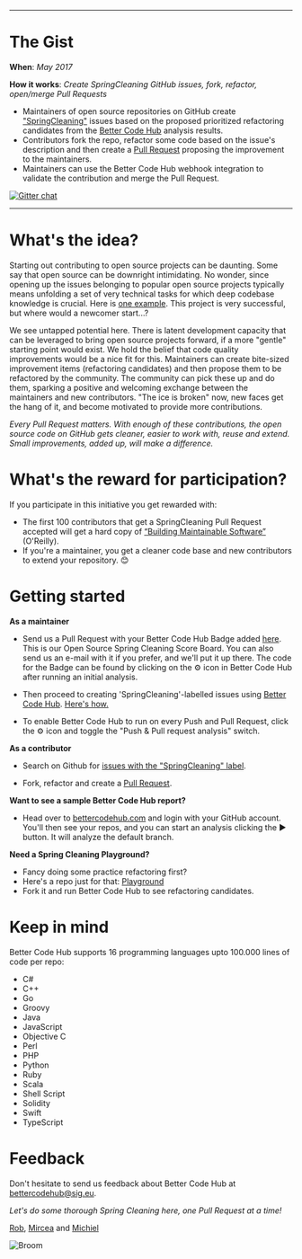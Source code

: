 
___
# The Gist
**When**: _May 2017_

**How it works**: _Create SpringCleaning GitHub issues, fork, refactor, open/merge Pull Requests_

* Maintainers of open source repositories on GitHub create ["SpringCleaning"](https://github.com/search?q=label%3ASpringCleaning&type=Issues&utf8=%E2%9C%93) issues based on the proposed prioritized refactoring candidates from the [Better Code Hub](https://bettercodehub.com) analysis results. 
* Contributors fork the repo, refactor some code based on the issue's description and then create a [Pull Request](https://help.github.com/articles/creating-a-pull-request-from-a-fork/) proposing the improvement to the maintainers.
* Maintainers can use the Better Code Hub webhook integration to validate the contribution and merge the Pull Request.

[![Gitter chat](https://badges.gitter.im/gitterHQ/gitter.png)](https://gitter.im/OpenSourceSpringCleaning/Lobby)

___

# What's the idea?

Starting out contributing to open source projects can be daunting. Some say that open source can be downright intimidating. No wonder, since opening up the issues belonging to popular open source projects typically means unfolding a set of very technical tasks for which deep codebase knowledge is crucial. Here is [one example](https://github.com/ReactiveX/RxJava/issues). This project is very successful, but where would a newcomer start...? 

We see untapped potential here. There is latent development capacity that can be leveraged to bring open source projects forward, if a more "gentle" starting point would exist. We hold the belief that code quality improvements would be a nice fit for this. Maintainers can create bite-sized improvement items (refactoring candidates) and then propose them to be refactored by the community. The community can pick these up and do them, sparking a positive and welcoming exchange between the maintainers and new contributors. "The ice is broken" now, new faces get the hang of it, and become motivated to provide more contributions. 

_Every Pull Request matters. With enough of these contributions, the open source code on GitHub gets cleaner, easier to work with, reuse and extend. Small improvements, added up, will make a difference._

# What's the reward for participation?  

If you participate in this initiative you get rewarded with: 

* The first 100 contributors that get a SpringCleaning Pull Request accepted will get a hard copy of [“Building Maintainable Software”](http://shop.oreilly.com/product/0636920049159.do) (O'Reilly).
* If you're a maintainer, you get a cleaner code base and new contributors to extend your repository. 😊 

# Getting started 

**As a maintainer**

* Send us a Pull Request with your Better Code Hub Badge added [here](https://github.com/OpenSourceSpringCleaning/OpenSourceSpringCleaning.github.io/blob/master/SpringCleaningScoreBoard.md). This is our Open Source Spring Cleaning Score Board. You can also send us an e-mail with it if you prefer, and we'll put it up there. The code for the Badge can be found by clicking on the  ⚙ icon in Better Code Hub after running an initial analysis.

* Then proceed to creating 'SpringCleaning'-labelled issues using [Better Code Hub](https://bettercodehub.com). [Here's how.](https://help.github.com/articles/creating-and-editing-labels-for-issues-and-pull-requests/)

* To enable Better Code Hub to run on every Push and Pull Request, click the ⚙ icon and toggle the "Push & Pull request analysis" switch.

**As a contributor**

* Search on Github for [issues with the "SpringCleaning" label](https://github.com/issues?utf8=✓&q=is%3Aopen+label%3Aspringcleaning). 

* Fork, refactor and create a [Pull Request](https://help.github.com/articles/creating-a-pull-request-from-a-fork/).

**Want to see a sample Better Code Hub report?**
* Head over to [bettercodehub.com](https://bettercodehub.com) and login with your GitHub account. You'll then see your repos, and you can start an analysis clicking the ▶️ button. It will analyze the default branch. 

**Need a Spring Cleaning Playground?**
* Fancy doing some practice refactoring first? 
* Here's a repo just for that: [Playground](https://github.com/OpenSourceSpringCleaning/Playground)
* Fork it and run Better Code Hub to see refactoring candidates.

# Keep in mind
Better Code Hub supports 16 programming languages upto 100.000 lines of code per repo:

* C#
* C++
* Go
* Groovy
* Java
* JavaScript
* Objective C
* Perl
* PHP
* Python
* Ruby
* Scala
* Shell Script
* Solidity
* Swift
* TypeScript

# Feedback 

Don't hesitate to send us feedback about Better Code Hub at <a href="mailto:bettercodehub@sig.eu">bettercodehub@sig.eu</a>. 

*Let's do some thorough Spring Cleaning here, one Pull Request at a time!*

[Rob](https://github.com/robvanderleek), [Mircea](https://github.com/mcadariu) and [Michiel](https://github.com/michielcuijpers)

![Broom](https://raw.githubusercontent.com/OpenSourceSpringCleaning/OpenSourceSpringCleaning.github.io/master/27282130.png "Broom")
